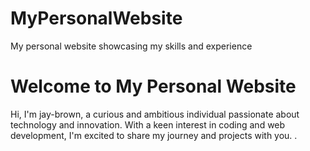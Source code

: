 # MyPersonalWebsite
My personal website showcasing my skills and experience
<!DOCTYPE html>
<html>
<head>
	
</head>
<body>
	<h1>Welcome to My Personal Website</h1>
	<p>Hi, I'm jay-brown, a curious and ambitious individual passionate about technology and innovation. With a keen interest in coding and web development, I'm excited to share my journey and projects with you.
.</p>
</body>
</html>

